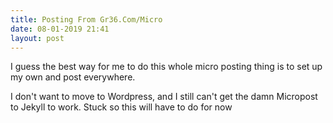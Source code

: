 ```yaml
---
title: Posting From Gr36.Com/Micro
date: 08-01-2019 21:41
layout: post
---
```

I guess the best way for me to do this whole micro posting thing is to set up my own and post everywhere. 

I don't want to move to Wordpress, and I still can't get the damn Micropost to Jekyll to work. Stuck so this will have to do for now 